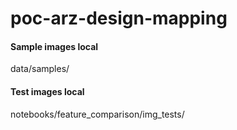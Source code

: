 # poc-arz-design-mapping

#### Sample images local
data/samples/

#### Test images local
notebooks/feature_comparison/img_tests/

